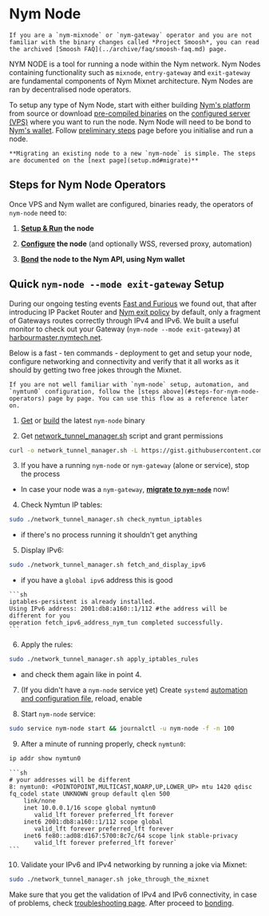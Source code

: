 # Nym Node

```admonish note
If you are a `nym-mixnode` or `nym-gateway` operator and you are not familiar with the binary changes called *Project Smoosh*, you can read the archived [Smoosh FAQ](../archive/faq/smoosh-faq.md) page.
```

NYM NODE is a tool for running a node within the Nym network. Nym Nodes containing functionality such as `mixnode`, `entry-gateway` and `exit-gateway` are fundamental components of Nym Mixnet architecture. Nym Nodes are ran by decentralised node operators.

To setup any type of Nym Node, start with either building [Nym's platform](../binaries/building-nym.md) from source or download [pre-compiled binaries](../binaries/pre-built-binaries.md) on the [configured server (VPS)](vps-setup.md) where you want to run the node. Nym Node will need to be bond to [Nym's wallet](wallet-preparation.md). Follow [preliminary steps](preliminary-steps.md) page before you initialise and run a node.

```admonish info
**Migrating an existing node to a new `nym-node` is simple. The steps are documented on the [next page](setup.md#migrate)**
```

## Steps for Nym Node Operators

Once VPS and Nym wallet are configured, binaries ready, the operators of `nym-node` need to:

1. **[Setup & Run](setup.md) the node**

2. **[Configure](configuration.md) the node** (and optionally WSS, reversed proxy, automation)

3. **[Bond](bonding.md) the node to the Nym API, using Nym wallet**

## Quick `nym-node --mode exit-gateway` Setup

During our ongoing testing events [Fast and Furious](https://nymtech.net/events/fast-and-furious) we found out, that after introducing IP Packet Router and [Nym exit policy](https://nymtech.net/.wellknown/network-requester/exit-policy.txt) by default,  only a fragment of Gateways routes correctly through IPv4 and IPv6. We built a useful monitor to check out your Gateway (`nym-node --mode exit-gateway`) at [harbourmaster.nymtech.net](https://harbourmaster.nymtech.net/).

Below is a fast - ten commands - deployment to get and setup your node, configure networking and connectivity and verify that it all works as it should by getting two free jokes through the Mixnet.

```admonish caution
If you are not well familiar with `nym-node` setup, automation, and `nymtun0` configuration, follow the [steps above](#steps-for-nym-node-operators) page by page. You can use this flow as a reference later on.
```

1. [Get](../binaries/pre-built-binaries.md) or [build](../binaries/building-nym.md) the latest `nym-node` binary

2. Get [network_tunnel_manager.sh](https://gist.github.com/tommyv1987/ccf6ca00ffb3d7e13192edda61bb2a77) script and grant permissions
```sh
curl -o network_tunnel_manager.sh -L https://gist.githubusercontent.com/tommyv1987/ccf6ca00ffb3d7e13192edda61bb2a77/raw/9d785d6ee3aa2970553633eccbd89a827f49fab5/network_tunnel_manager.sh && chmod +x network_tunnel_manager.sh
```

3. If you have a running `nym-node` or `nym-gateway` (alone or service), stop the process
  - In case your node was a `nym-gateway`, [**migrate to `nym-node`**](setup.md#migrate) now!

4. Check Nymtun IP tables:
```sh
sudo ./network_tunnel_manager.sh check_nymtun_iptables
```
 - if there's no process running it shouldn't get anything

5. Display IPv6:
```sh
sudo ./network_tunnel_manager.sh fetch_and_display_ipv6
```
 - if you have a `global ipv6` address this is good
~~~admonish example collapsible=true title="Correct `./network_tunnel_manager.sh fetch_and_display_ipv6` output:"
```sh
iptables-persistent is already installed.
Using IPv6 address: 2001:db8:a160::1/112 #the address will be different for you
operation fetch_ipv6_address_nym_tun completed successfully.
```
~~~

6. Apply the rules:
```sh
sudo ./network_tunnel_manager.sh apply_iptables_rules
```
  - and check them again like in point 4.

7. (If you didn't have a `nym-node` service yet) Create `systemd` [automation and configuration file](configuration.md#systemd), reload, enable

8. Start `nym-node` service:
```sh
sudo service nym-node start && journalctl -u nym-node -f -n 100
```

9. After a minute of running properly, check `nymtun0`:
```sh
ip addr show nymtun0
```

~~~admonish example collapsible=true title="Correct `ip addr show nymtun0` output:"
```sh
# your addresses will be different
8: nymtun0: <POINTOPOINT,MULTICAST,NOARP,UP,LOWER_UP> mtu 1420 qdisc fq_codel state UNKNOWN group default qlen 500
    link/none
    inet 10.0.0.1/16 scope global nymtun0
       valid_lft forever preferred_lft forever
    inet6 2001:db8:a160::1/112 scope global
       valid_lft forever preferred_lft forever
    inet6 fe80::ad08:d167:5700:8c7c/64 scope link stable-privacy
       valid_lft forever preferred_lft forever`
```
~~~

10. Validate your IPv6 and IPv4 networking by running a joke via Mixnet:
```sh
sudo ./network_tunnel_manager.sh joke_through_the_mixnet
```

Make sure that you get the validation of IPv4 and IPv6 connectivity, in case of problems, check [troubleshooting page](../troubleshooting/vps-isp.md#incorrect-gateway-network-check). After proceed to [bonding](bonding.md).

